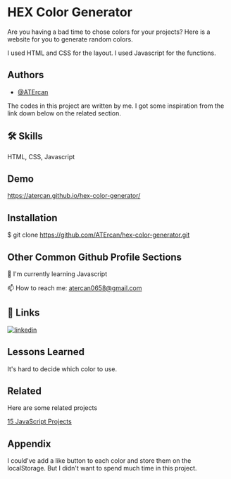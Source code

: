 
# HEX Color Generator

Are you having a bad time to chose colors for your projects? Here is a website for you to generate random colors.

I used HTML and CSS for the layout. 
I used Javascript for the functions.
## Authors

- [@ATErcan](https://github.com/ATErcan)

The codes in this project are written by me. I got some inspiration from the link down below on the related section.




## 🛠 Skills
HTML, CSS, Javascript


## Demo

https://atercan.github.io/hex-color-generator/
## Installation

$ git clone https://github.com/ATErcan/hex-color-generator.git
    
## Other Common Github Profile Sections
🧠 I'm currently learning Javascript

📫 How to reach me: atercan0658@gmail.com



## 🔗 Links
[![linkedin](https://img.shields.io/badge/linkedin-0A66C2?style=for-the-badge&logo=linkedin&logoColor=white)](https://www.linkedin.com/in/ahmet-talha-ercan-20557824a/)


## Lessons Learned

It's hard to decide which color to use.

## Related

Here are some related projects

[15 JavaScript Projects](https://www.youtube.com/watch?v=3PHXvlpOkf4&t=421s)


## Appendix

I could've add a like button to each color and store them on the localStorage. But I didn't want to spend much time in this project.